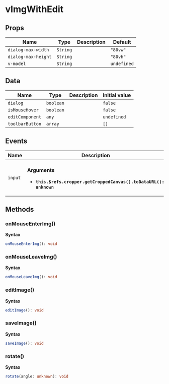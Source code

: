 # vImgWithEdit

## Props

| Name                | Type     | Description | Default     |
| ------------------- | -------- | ----------- | ----------- |
| `dialog-max-width`  | `String` |             | `"80vw"`    |
| `dialog-max-height` | `String` |             | `"80vh"`    |
| `v-model`           | `String` |             | `undefined` |

## Data

| Name            | Type      | Description | Initial value |
| --------------- | --------- | ----------- | ------------- |
| `dialog`        | `boolean` |             | `false`       |
| `isMouseHover`  | `boolean` |             | `false`       |
| `editComponent` | `any`     |             | `undefined`   |
| `toolbarButton` | `array`   |             | `[]`          |

## Events

| Name    | Description                                                                                               |
| ------- | --------------------------------------------------------------------------------------------------------- |
| `input` | <br/>**Arguments**<br/><ul><li>**`this.$refs.cropper.getCroppedCanvas().toDataURL(): unknown`**</li></ul> |

## Methods

### onMouseEnterImg()

**Syntax**

```typescript
onMouseEnterImg(): void
```

### onMouseLeaveImg()

**Syntax**

```typescript
onMouseLeaveImg(): void
```

### editImage()

**Syntax**

```typescript
editImage(): void
```

### saveImage()

**Syntax**

```typescript
saveImage(): void
```

### rotate()

**Syntax**

```typescript
rotate(angle: unknown): void
```

